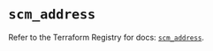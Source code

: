 # `scm_address`

Refer to the Terraform Registry for docs: [`scm_address`](https://registry.terraform.io/providers/paloaltonetworks/scm/1.0.2/docs/resources/address).
